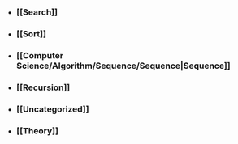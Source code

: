 - ### [[Search]]
- ### [[Sort]]
- ### [[Computer Science/Algorithm/Sequence/Sequence|Sequence]]
- ### [[Recursion]]
- ### [[Uncategorized]]
- ### [[Theory]]